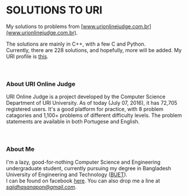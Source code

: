 # SOLUTIONS TO URI

My solutions to problems from [www.urionlinejudge.com.br](www.urionlinejudge.com.br).  

The solutions are mainly in C++, with a few C and Python.  
Currently, there are 228 solutions, and hopefully, more will be added. 
My URI profile is [this](https://www.urionlinejudge.com.br/judge/en/profile/62541).  
<br></br>
### About URI Online Judge  

URI Online Judge is a project developed by the Computer Science Department of URI University. As of today (July 07, 2016), it has 72,705 registered users. It's a good platform for practice, with 8 problem catagories and 1,100+ problems of different difficulty levels. The problem statements are available in both Portugese and English.  
<br></br>
### About Me  
I'm a lazy, good-for-nothing Computer Science and Engineering undergraduate student, currently pursuing my degree in Bangladesh University of Engineering and Technology ([BUET](buet.ac.bd)).  
I can be found on facebook [here](facebook.com/sajidhasanapon). You can also drop me a line at *sajidhasanapon@gmail.com*. 
